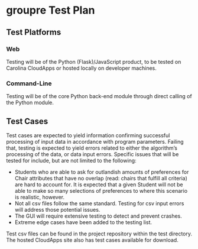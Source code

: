 # groupre Test Plan

## Test Platforms

### Web

Testing will be of the Python (Flask)/JavaScript product, to be tested on Carolina CloudApps or hosted locally on developer machines.

### Command-Line

Testing will be of the core Python back-end module through direct calling of the Python module.

## Test Cases

Test cases are expected to yield information confirming successful processing of input data in accordance with program parameters. Failing that, testing is expected to yield errors related to either the algorithm’s processing of the data, or data input errors.
Specific issues that will be tested for include, but are not limited to the following:

* Students who are able to ask for outlandish amounts of preferences for Chair attributes that have no overlap (read: chairs that fulfill all criteria) are hard to account for. It is expected that a given Student will not be able to make so many selections of preferences to where this scenario is realistic, however.
* Not all csv files follow the same standard. Testing for csv input errors will address those potential issues.
* The GUI will require extensive testing to detect and prevent crashes.
* Extreme edge cases have been added to the testing list.

Test csv files can be found in the project repository within the test directory. The hosted CloudApps site also has test cases available for download.